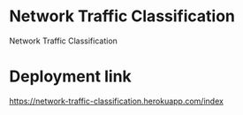 # Network Traffic Classification
Network Traffic Classification

# Deployment link
https://network-traffic-classification.herokuapp.com/index
